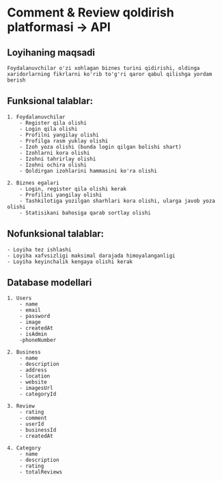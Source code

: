 # Comment & Review qoldirish platformasi -> API

## Loyihaning maqsadi
    Foydalanuvchilar o'zi xohlagan biznes turini qidirishi, oldinga xaridorlarning fikrlarni ko'rib to'g'ri qaror qabul qilishga yordam berish
## Funksional talablar:
    1. Foydalanuvchilar
        - Register qila olishi
        - Login qila olishi
        - Profilni yangilay olishi
        - Profilga rasm yuklay olishi 
        - Izoh yoza olishi (bunda login qilgan bolishi shart)
        - Izohlarni kora olishi
        - Izohni tahrirlay olishi 
        - Izohni ochira olishi
        - Qoldirgan izohlarini hammasini ko'ra olishi

    2. Biznes egalari
        - Login, register qila olishi kerak
        - Profilini yangilay olishi
        - Tashkilotiga yozilgan sharhlari kora olishi, ularga javob yoza olishi 
        - Statisikani bahosiga qarab sortlay olishi

## Nofunksional talablar:
    - Loyiha tez ishlashi 
    - Loyiha xafvsizligi maksimal darajada himoyalanganligi
    - Loyiha keyinchalik kengaya olishi kerak

## Database modellari

    1. Users
        - name
        - email
        - password
        - image
        - createdAt
        - isAdmin
        -phoneNumber

    2. Business
        - name
        - description
        - address
        - location
        - website
        - imagesUrl
        - categoryId

    3. Review
        - rating
        - comment    
        - userId
        - businessId
        - createdAt

    4. Category
        - name
        - description
        - rating 
        - totalReviews